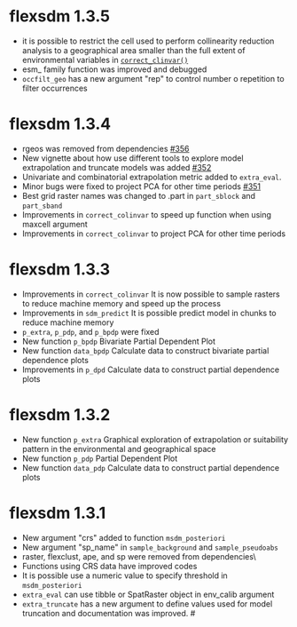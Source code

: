 # flexsdm 1.3.5

- it is possible to restrict the cell used to perform collinearity reduction analysis to a geographical area smaller than the full extent of environmental variables in [`correct_clinvar()`](https://sjevelazco.github.io/flexsdm/reference/correct_colinvar.html)
-   esm_ family function was improved and debugged 
-   `occfilt_geo` has a new argument "rep" to control number o repetition to filter occurrences

# flexsdm 1.3.4

-   rgeos was removed from dependencies [#356](https://github.com/sjevelazco/flexsdm/pull/356)
-   New vignette about how use different tools to explore model extrapolation and truncate models was added [#352](https://github.com/sjevelazco/flexsdm/pull/352)
-   Univariate and combinatorial extrapolation metric added to `extra_eval`.
-   Minor bugs were fixed to project PCA for other time periods [#351](https://github.com/sjevelazco/flexsdm/commit/301e241b150d75da4aa01accb3127331ca3bdcb4)
-   Best grid raster names was changed to .part in `part_sblock` and `part_sband`
-   Improvements in `correct_colinvar` to speed up function when using maxcell argument
-   Improvements in `correct_colinvar` to project PCA for other time periods

# flexsdm 1.3.3

-   Improvements in `correct_colinvar` It is now possible to sample rasters to reduce machine memory and speed up the process
-   Improvements in `sdm_predict` It is possible predict model in chunks to reduce machine memory
-   `p_extra`, `p_pdp`, and `p_bpdp` were fixed
-   New function `p_bpdp` Bivariate Partial Dependent Plot
-   New function `data_bpdp` Calculate data to construct bivariate partial dependence plots
-   Improvements in `p_dpd` Calculate data to construct partial dependence plots

# flexsdm 1.3.2

-   New function `p_extra` Graphical exploration of extrapolation or suitability pattern in the environmental and geographical space
-   New function `p_pdp` Partial Dependent Plot
-   New function `data_pdp` Calculate data to construct partial dependence plots

# flexsdm 1.3.1

-   New argument "crs" added to function `msdm_posteriori`
-   New argument "sp_name" in `sample_background` and `sample_pseudoabs`
-   raster, flexclust, ape, and sp were removed from dependencies\
-   Functions using CRS data have improved codes
-   It is possible use a numeric value to specify threshold in `msdm_posteriori`
-   `extra_eval` can use tibble or SpatRaster object in env_calib argument
-   `extra_truncate` has a new argument to define values used for model truncation and documentation was improved. \#
